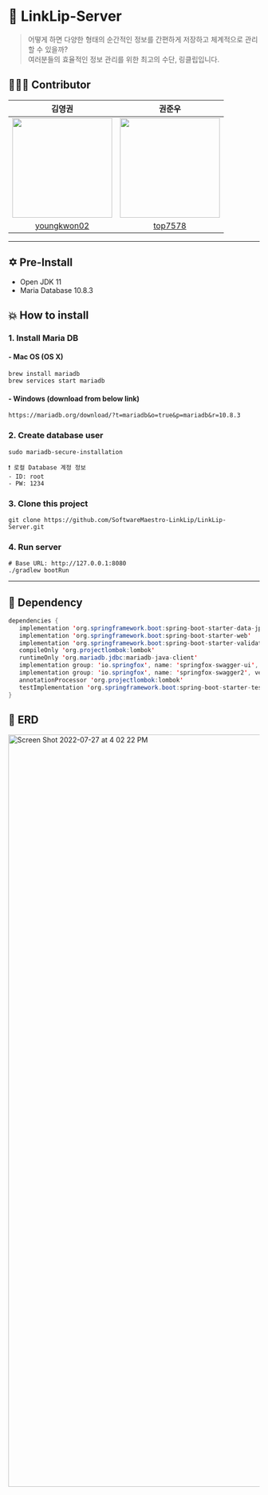 # 📎 LinkLip-Server
> 어떻게 하면 다양한 형태의 순간적인 정보를 간편하게 저장하고 체계적으로 관리할 수 있을까? <br>
> 여러분들의 효율적인 정보 관리를 위한 최고의 수단, 링클립입니다.

## 🧑🏻‍💻 Contributor

| 김영권 | 권준우 |
| :---: | :---: |
| <img src="https://avatars.githubusercontent.com/u/39653584?v=4" width="200px" height="200px"> | <img src="https://avatars.githubusercontent.com/u/39055981?v=4" width="200px" height="200px"> |
| [youngkwon02](https://github.com/youngkwon02) | [top7578](https://github.com/top7578) |

---

## ✡️ Pre-Install
- Open JDK 11 </br>
- Maria Database 10.8.3

## 💥 How to install

### 1. Install Maria DB
#### - Mac OS (OS X)
```shell
brew install mariadb
brew services start mariadb
```

#### - Windows (download from below link)
```text
https://mariadb.org/download/?t=mariadb&o=true&p=mariadb&r=10.8.3
```

### 2. Create database user
``` shell
sudo mariadb-secure-installation
```
```text
❗️ 로컬 Database 계정 정보
- ID: root
- PW: 1234
```

### 3. Clone this project
```shell
git clone https://github.com/SoftwareMaestro-LinkLip/LinkLip-Server.git
```

### 4. Run server
```shell
# Base URL: http://127.0.0.1:8080
./gradlew bootRun
```
---



## 📝 Dependency

 ```java
 dependencies {
	implementation 'org.springframework.boot:spring-boot-starter-data-jpa'
	implementation 'org.springframework.boot:spring-boot-starter-web'
	implementation 'org.springframework.boot:spring-boot-starter-validation'
	compileOnly 'org.projectlombok:lombok'
	runtimeOnly 'org.mariadb.jdbc:mariadb-java-client'
	implementation group: 'io.springfox', name: 'springfox-swagger-ui', version: '2.9.2'
	implementation group: 'io.springfox', name: 'springfox-swagger2', version: '2.9.2'
	annotationProcessor 'org.projectlombok:lombok'
	testImplementation 'org.springframework.boot:spring-boot-starter-test'
}
 ```

## 💠 ERD
<img width="1508" alt="Screen Shot 2022-07-27 at 4 02 22 PM" src="https://user-images.githubusercontent.com/39055981/196995605-5dc3c714-b419-47c9-9714-22da4d194864.JPG">

